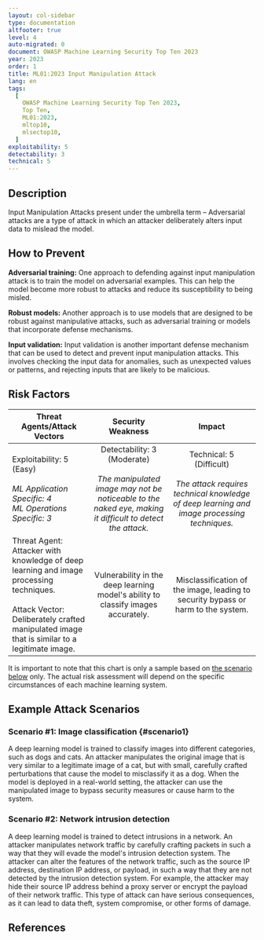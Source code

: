 ```yaml
---
layout: col-sidebar
type: documentation
altfooter: true
level: 4
auto-migrated: 0
document: OWASP Machine Learning Security Top Ten 2023
year: 2023
order: 1
title: ML01:2023 Input Manipulation Attack
lang: en
tags:
  [
    OWASP Machine Learning Security Top Ten 2023,
    Top Ten,
    ML01:2023,
    mltop10,
    mlsectop10,
  ]
exploitability: 5
detectability: 3
technical: 5
---
```


## Description

Input Manipulation Attacks present under the umbrella term – Adversarial attacks are a type of attack in which an attacker deliberately
alters input data to mislead the model.

## How to Prevent

**Adversarial training:** One approach to defending against input manipulation attack
is to train the model on adversarial examples. This can help the model become
more robust to attacks and reduce its susceptibility to being misled.

**Robust models:** Another approach is to use models that are designed to be
robust against manipulative attacks, such as adversarial training or models that
incorporate defense mechanisms.

**Input validation:** Input validation is another important defense mechanism
that can be used to detect and prevent input manipulation attacks. This involves
checking the input data for anomalies, such as unexpected values or patterns,
and rejecting inputs that are likely to be malicious.

## Risk Factors

| Threat Agents/Attack Vectors                                                                                                                                                                  |                                                               Security Weakness                                                                |                                                            Impact                                                             |
| --------------------------------------------------------------------------------------------------------------------------------------------------------------------------------------------- | :--------------------------------------------------------------------------------------------------------------------------------------------: | :---------------------------------------------------------------------------------------------------------------------------: |
| Exploitability: 5 (Easy) <br><br> _ML Application Specific: 4_ <br> _ML Operations Specific: 3_                                                                                               | Detectability: 3 (Moderate) <br><br> _The manipulated image may not be noticeable to the naked eye, making it difficult to detect the attack._ | Technical: 5 (Difficult) <br><br> _The attack requires technical knowledge of deep learning and image processing techniques._ |
| Threat Agent: Attacker with knowledge of deep learning and image processing techniques. <br><br> Attack Vector: Deliberately crafted manipulated image that is similar to a legitimate image. |                               Vulnerability in the deep learning model's ability to classify images accurately.                                |                       Misclassification of the image, leading to security bypass or harm to the system.                       |

It is important to note that this chart is only a sample based on
[the scenario below](#scenario1) only. The actual risk assessment will depend on
the specific circumstances of each machine learning system.

## Example Attack Scenarios

### Scenario \#1: Image classification {#scenario1}

A deep learning model is trained to classify images into different categories,
such as dogs and cats. An attacker manipulates the original image that is very
similar to a legitimate image of a cat, but with small, carefully crafted
perturbations that cause the model to misclassify it as a dog. When the model is
deployed in a real-world setting, the attacker can use the manipulated image to
bypass security measures or cause harm to the system.

### Scenario \#2: Network intrusion detection

A deep learning model is trained to detect intrusions in a network. An attacker
manipulates network traffic by carefully crafting packets in such a way
that they will evade the model\'s intrusion detection system. The attacker can
alter the features of the network traffic, such as the source IP address,
destination IP address, or payload, in such a way that they are not detected by
the intrusion detection system. For example, the attacker may hide their source
IP address behind a proxy server or encrypt the payload of their network
traffic. This type of attack can have serious consequences, as it can lead to
data theft, system compromise, or other forms of damage.

## References
